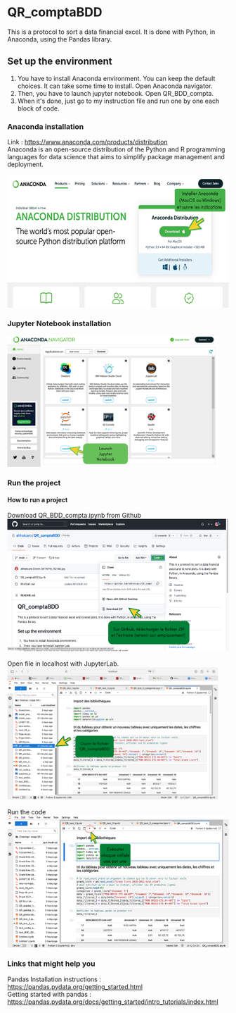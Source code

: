 # QR_comptaBDD
This is a protocol to sort a data financial excel. It is done with Python, in Anaconda, using the Pandas library. 

## Set up the environment
1. You have to install Anaconda environment. You can keep the default choices. It can take some time to install. Open Anaconda navigator.
2. Then, you have to launch jupyter notebook. Open QR_BDD_compta. 
3. When it's done, just go to my instruction file and run one by one each block of code. 

### Anaconda installation
Link : https://www.anaconda.com/products/distribution <br />
Anaconda is an open-source distribution of the Python and R programming languages for data science that aims to simplify package management and deployment.
<br />
<br />
<img src="/install_anaconda.png" alt="Install Anaconda" height="300"/>

### Jupyter Notebook installation
<img src="/launch_jupyter.png" alt="Install JupyterLab" height="300"/>

### Run the project

#### How to run a project

Download QR_BDD_compta.ipynb from Github
<br />
<img src="/download_file.png" alt="Download file" height="300"/>
<br />
<br />
Open file in localhost with JupyterLab.
<br />
<img src="/open_file.png" alt="Open file" height="300"/>
<br />
<br />
Run the code 
<br />
<img src="/run_code.png" alt="Run code" height="300"/>


### Links that might help you
Pandas Installation instructions : https://pandas.pydata.org/getting_started.html <br />
Getting started with pandas : https://pandas.pydata.org/docs/getting_started/intro_tutorials/index.html
